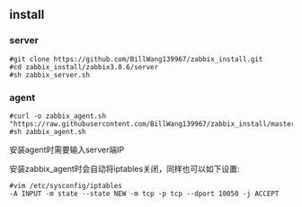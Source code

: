 ## install
### server
```
#git clone https://github.com/BillWang139967/zabbix_install.git
#cd zabbix_install/zabbix3.0.6/server
#sh zabbix_server.sh
```
### agent
```
#curl -o zabbix_agent.sh "https://raw.githubusercontent.com/BillWang139967/zabbix_install/master/zabbix3.0.6/agent/zabbix_agent.sh"
#sh zabbix_agent.sh
```
安装agent时需要输入server端IP

安装zabbix_agent时会自动将iptables关闭，同样也可以如下设置:

```
#vim /etc/sysconfig/iptables  
-A INPUT -m state --state NEW -m tcp -p tcp --dport 10050 -j ACCEPT  
```
